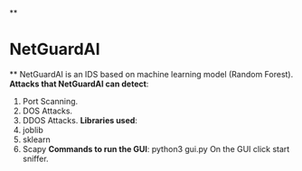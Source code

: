 **

# NetGuardAI

**
NetGuardAI is an IDS based on machine learning model (Random Forest).
**Attacks that NetGuardAI can detect**:
1. Port Scanning.
2. DOS Attacks.
3. DDOS Attacks.
**Libraries used**:
1. joblib
2. sklearn
3. Scapy
**Commands to run the GUI**:
python3 gui.py
On the GUI click start sniffer.
